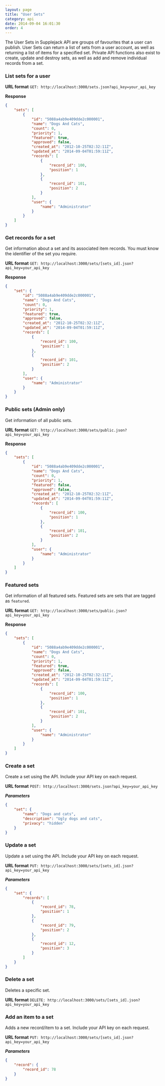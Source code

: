 ```yaml
---
layout: page
title: "User Sets"
category: api
date: 2014-09-04 16:01:30
order: 4
---
```


The User Sets in Supplejack API are groups of favourites that a user can publish. User Sets can return a list of sets from a user account, as well as returning a list of items for a specified set. Private API functions also exist to create, update and destroy sets, as well as add and remove individual records from a set.

### List sets for a user

**URL format**
`GET: http://localhost:3000/sets.json?api_key=your_api_key`

**Response**

```json
{
    "sets": [
        {
            "id": "5088a4ab9e409dde2c000001",
            "name": "Dogs And Cats",
            "count": 0,
            "priority": 1,
            "featured": true,
            "approved": false,
            "created_at": "2012-10-25T02:32:11Z",
            "updated_at": "2014-09-04T01:59:11Z",
            "records": [
                {
                    "record_id": 100,
                    "position": 1
                },
                {
                    "record_id": 101,
                    "position": 2
                }
            ],
            "user": {
                "name": "Administrator"
            }
        }
    ]
}
```

### Get records for a set
Get information about a set and its associated item records. You must know the identifier of the set you require. 

**URL format**
`GET: http://localhost:3000/sets/[sets_id].json?api_key=your_api_key`

**Response**
```json
{
    "set": {
        "id": "5088a4ab9e409dde2c000001",
        "name": "Dogs And Cats",
        "count": 0,
        "priority": 1,
        "featured": true,
        "approved": false,
        "created_at": "2012-10-25T02:32:11Z",
        "updated_at": "2014-09-04T01:59:11Z",
        "records": [
            {
                "record_id": 100,
                "position": 1
            },
            {
                "record_id": 101,
                "position": 2
            }
        ],
        "user": {
            "name": "Administrator"
        }
    }
}
```

### Public sets (Admin only)
Get information of all public sets.

**URL format**
`GET: http://localhost:3000/sets/public.json?api_key=your_api_key`

**Response**

```json
{
    "sets": [
        {
            "id": "5088a4ab9e409dde2c000001",
            "name": "Dogs And Cats",
            "count": 0,
            "priority": 1,
            "featured": false,
            "approved": false,
            "created_at": "2012-10-25T02:32:11Z",
            "updated_at": "2014-09-04T01:59:11Z",
            "records": [
                {
                    "record_id": 100,
                    "position": 1
                },
                {
                    "record_id": 101,
                    "position": 2
                }
            ],
            "user": {
                "name": "Administrator"
            }
        }
    ]
}
```


### Featured sets
Get information of all featured sets. Featured sets are sets that are tagged as `featured`.

**URL format**
`GET: http://localhost:3000/sets/public.json?api_key=your_api_key`

**Response**

```json
{
    "sets": [
        {
            "id": "5088a4ab9e409dde2c000001",
            "name": "Dogs And Cats",
            "count": 0,
            "priority": 1,
            "featured": true,
            "approved": false,
            "created_at": "2012-10-25T02:32:11Z",
            "updated_at": "2014-09-04T01:59:11Z",
            "records": [
                {
                    "record_id": 100,
                    "position": 1
                },
                {
                    "record_id": 101,
                    "position": 2
                }
            ],
            "user": {
                "name": "Administrator"
            }
        }
    ]
}
```

### Create a set
Create a set using the API. Include your API key on each request.

**URL format**
`POST: http://localhost:3000/sets.json?api_key=your_api_key`

***Parameters***
```json
{
    "set": {
        "name": "Dogs and cats",
        "description": "Ugly dogs and cats",
        "privacy": "hidden"
    }
}
```

### Update a set
Update a set using the API. Include your API key on each request.

**URL format**
`PUT: http://localhost:3000/sets/[sets_id].json?api_key=your_api_key`

***Parameters***
```json
{
    "set": {
        "records": [
            {
                "record_id": 78,
                "position": 1
            },
            {
                "record_id": 79,
                "position": 2
            },
            {
                "record_id": 12,
                "position": 3
            }
        ]
    }
}
```

### Delete a set
Deletes a specific set.

**URL format**
`DELETE: http://localhost:3000/sets/[sets_id].json?api_key=your_api_key`

### Add an item to a set
Adds a new record/item to a set. Include your API key on each request.

**URL format**
`PUT: http://localhost:3000/sets/[sets_id].json?api_key=your_api_key`

***Parameters***
```json
{
    "record": {
        "record_id": 78
    }
}
```

